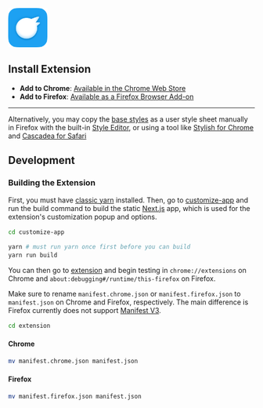 <img width="80px" alt="Minimal Theme for Twitter App Icon" src="./assets/MinimalTwitterAppIcon.png" />

## Install Extension

- **Add to Chrome**: [Available in the Chrome Web Store](https://chrome.google.com/webstore/detail/minimal-twitter/pobhoodpcipjmedfenaigbeloiidbflp)
- **Add to Firefox**: [Available as a Firefox Browser Add-on](https://addons.mozilla.org/en-US/firefox/addon/minimaltwitter/)

---

Alternatively, you may copy the [base styles](extension/content/main.css) as a user style sheet manually in Firefox with the built-in [Style Editor](https://developer.mozilla.org/en-US/docs/Tools/Style_Editor), or using a tool like [Stylish for Chrome](https://chrome.google.com/webstore/detail/stylish-custom-themes-for/fjnbnpbmkenffdnngjfgmeleoegfcffe) and [Cascadea for Safari](https://apps.apple.com/app/cascadea/id1432182561)

## Development

### Building the Extension

First, you must have [classic yarn](https://classic.yarnpkg.com/lang/en/docs/install/#mac-stable) installed. Then, go to [customize-app](./customize-app) and run the build command to build the static [Next.js](https://nextjs.org/) app, which is used for the extension's customization popup and options.

```sh
cd customize-app
```

```sh
yarn # must run yarn once first before you can build
yarn run build
```

You can then go to [extension](./extension) and begin testing in `chrome://extensions` on Chrome and `about:debugging#/runtime/this-firefox` on Firefox.

Make sure to rename `manifest.chrome.json` or `manifest.firefox.json` to `manifest.json` on Chrome and Firefox, respectively. The main difference is Firefox currently does not support [Manifest V3](https://developer.chrome.com/docs/extensions/mv3/intro/).

```sh
cd extension
```

#### Chrome

```sh
mv manifest.chrome.json manifest.json
```

#### Firefox

```sh
mv manifest.firefox.json manifest.json
```

